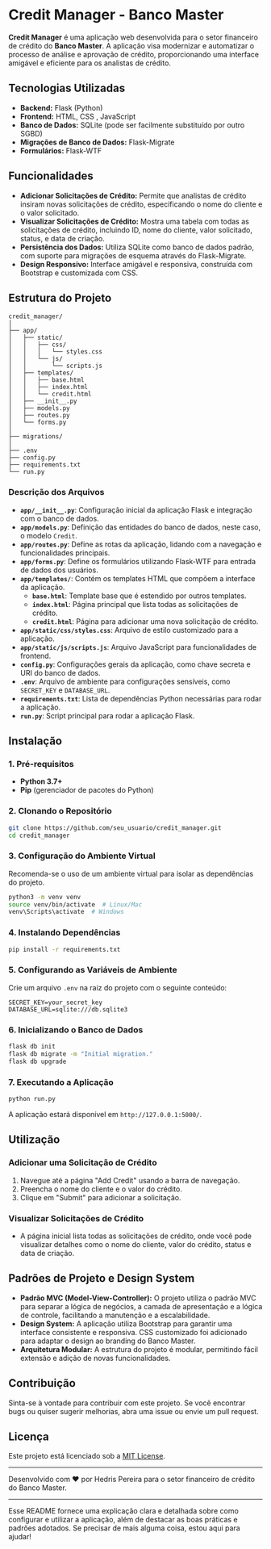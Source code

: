 # Credit Manager - Banco Master

**Credit Manager** é uma aplicação web desenvolvida para o setor financeiro de crédito do **Banco Master**. A aplicação visa modernizar e automatizar o processo de análise e aprovação de crédito, proporcionando uma interface amigável e eficiente para os analistas de crédito.

## Tecnologias Utilizadas

- **Backend:** Flask (Python)
- **Frontend:** HTML, CSS , JavaScript
- **Banco de Dados:** SQLite (pode ser facilmente substituído por outro SGBD)
- **Migrações de Banco de Dados:** Flask-Migrate
- **Formulários:** Flask-WTF

## Funcionalidades

- **Adicionar Solicitações de Crédito:** Permite que analistas de crédito insiram novas solicitações de crédito, especificando o nome do cliente e o valor solicitado.
- **Visualizar Solicitações de Crédito:** Mostra uma tabela com todas as solicitações de crédito, incluindo ID, nome do cliente, valor solicitado, status, e data de criação.
- **Persistência dos Dados:** Utiliza SQLite como banco de dados padrão, com suporte para migrações de esquema através do Flask-Migrate.
- **Design Responsivo:** Interface amigável e responsiva, construída com Bootstrap e customizada com CSS.

## Estrutura do Projeto

```plaintext
credit_manager/
│
├── app/
│   ├── static/
│   │   ├── css/
│   │   │   └── styles.css
│   │   └── js/
│   │       └── scripts.js
│   ├── templates/
│   │   ├── base.html
│   │   ├── index.html
│   │   └── credit.html
│   ├── __init__.py
│   ├── models.py
│   ├── routes.py
│   └── forms.py
│
├── migrations/
│
├── .env
├── config.py
├── requirements.txt
└── run.py
```

### Descrição dos Arquivos

- **`app/__init__.py`**: Configuração inicial da aplicação Flask e integração com o banco de dados.
- **`app/models.py`**: Definição das entidades do banco de dados, neste caso, o modelo `Credit`.
- **`app/routes.py`**: Define as rotas da aplicação, lidando com a navegação e funcionalidades principais.
- **`app/forms.py`**: Define os formulários utilizando Flask-WTF para entrada de dados dos usuários.
- **`app/templates/`**: Contém os templates HTML que compõem a interface da aplicação.
  - **`base.html`**: Template base que é estendido por outros templates.
  - **`index.html`**: Página principal que lista todas as solicitações de crédito.
  - **`credit.html`**: Página para adicionar uma nova solicitação de crédito.
- **`app/static/css/styles.css`**: Arquivo de estilo customizado para a aplicação.
- **`app/static/js/scripts.js`**: Arquivo JavaScript para funcionalidades de frontend.
- **`config.py`**: Configurações gerais da aplicação, como chave secreta e URI do banco de dados.
- **`.env`**: Arquivo de ambiente para configurações sensíveis, como `SECRET_KEY` e `DATABASE_URL`.
- **`requirements.txt`**: Lista de dependências Python necessárias para rodar a aplicação.
- **`run.py`**: Script principal para rodar a aplicação Flask.

## Instalação

### 1. Pré-requisitos

- **Python 3.7+**
- **Pip** (gerenciador de pacotes do Python)

### 2. Clonando o Repositório

```bash
git clone https://github.com/seu_usuario/credit_manager.git
cd credit_manager
```

### 3. Configuração do Ambiente Virtual

Recomenda-se o uso de um ambiente virtual para isolar as dependências do projeto.

```bash
python3 -m venv venv
source venv/bin/activate  # Linux/Mac
venv\Scripts\activate  # Windows
```

### 4. Instalando Dependências

```bash
pip install -r requirements.txt
```

### 5. Configurando as Variáveis de Ambiente

Crie um arquivo `.env` na raiz do projeto com o seguinte conteúdo:

```plaintext
SECRET_KEY=your_secret_key
DATABASE_URL=sqlite:///db.sqlite3
```

### 6. Inicializando o Banco de Dados

```bash
flask db init
flask db migrate -m "Initial migration."
flask db upgrade
```

### 7. Executando a Aplicação

```bash
python run.py
```

A aplicação estará disponível em `http://127.0.0.1:5000/`.

## Utilização

### Adicionar uma Solicitação de Crédito

1. Navegue até a página "Add Credit" usando a barra de navegação.
2. Preencha o nome do cliente e o valor do crédito.
3. Clique em "Submit" para adicionar a solicitação.

### Visualizar Solicitações de Crédito

- A página inicial lista todas as solicitações de crédito, onde você pode visualizar detalhes como o nome do cliente, valor do crédito, status e data de criação.

## Padrões de Projeto e Design System

- **Padrão MVC (Model-View-Controller):** O projeto utiliza o padrão MVC para separar a lógica de negócios, a camada de apresentação e a lógica de controle, facilitando a manutenção e a escalabilidade.
- **Design System:** A aplicação utiliza Bootstrap para garantir uma interface consistente e responsiva. CSS customizado foi adicionado para adaptar o design ao branding do Banco Master.
- **Arquitetura Modular:** A estrutura do projeto é modular, permitindo fácil extensão e adição de novas funcionalidades.

## Contribuição

Sinta-se à vontade para contribuir com este projeto. Se você encontrar bugs ou quiser sugerir melhorias, abra uma issue ou envie um pull request.

## Licença

Este projeto está licenciado sob a [MIT License](LICENSE).

---

Desenvolvido com ♥ por Hedris Pereira para o setor financeiro de crédito do Banco Master.

---

Esse README fornece uma explicação clara e detalhada sobre como configurar e utilizar a aplicação, além de destacar as boas práticas e padrões adotados. Se precisar de mais alguma coisa, estou aqui para ajudar!